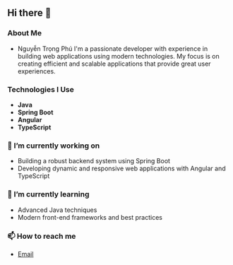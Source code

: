 ## Hi there 👋

<!--
**DaThuTapCode/DaThuTapCode** is a ✨ _special_ ✨ repository because its `README.md` (this file) appears on your GitHub profile.
-->
### About Me
- Nguyễn Trọng Phú
I'm a passionate developer with experience in building web applications using modern technologies. My focus is on creating efficient and scalable applications that provide great user experiences.

### Technologies I Use

- **Java**
- **Spring Boot**
- **Angular**
- **TypeScript**

### 🔭 I’m currently working on
- Building a robust backend system using Spring Boot
- Developing dynamic and responsive web applications with Angular and TypeScript

### 🌱 I’m currently learning
- Advanced Java techniques
- Modern front-end frameworks and best practices


### 📫 How to reach me
- [Email](ntpdth2004@gmail.com)



